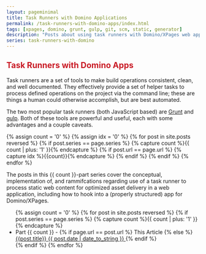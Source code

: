 ```yaml
---
layout: pageminimal
title: Task Runners with Domino Applications
permalink: /task-runners-with-domino-apps/index.html
tags: [xpages, domino, grunt, gulp, git, scm, static, generator]
description: "Posts about using task runners with Domino/XPages web applications."
series: task-runners-with-domino
---
```


<h2 id="seriesTitle" style="color: #c91b26">Task Runners with Domino Apps</h2>
Task runners are a set of tools to make build operations consistent, clean, and well documented. They effectively provide a set of helper tasks to process defined operations on the project via the command line; these are things a human could otherwise accomplish, but are best automated.

The two most popular task runners (both JavaScript based) are <a href="http://gruntjs.com/">Grunt</a> and <a href="http://gulpjs.com/">gulp</a>. Both of these tools are powerful and useful, each with some advantages and a couple caveats.

{% assign count = '0' %}
{% assign idx = '0' %}
{% for post in site.posts reversed %}
    {% if post.series == page.series %}
        {% capture count %}{{ count | plus: '1' }}{% endcapture %}
        {% if post.url == page.url %}
            {% capture idx %}{{count}}{% endcapture %}
        {% endif %}
    {% endif %}
{% endfor %}
<p>
    The posts in this {{ count }}-part series cover the conceptual, implementation of, and rammifcations regarding use of a task runner to process static web content for optimized asset delivery in a web application, including how to hook into a (properly structured) app for Domino/XPages.
</p>
<ul class="post-list">
{% assign count = '0' %}
{% for post in site.posts reversed %}
{% if post.series == page.series %}
    {% capture count %}{{ count | plus: '1' }}{% endcapture %}
    <li>Part {{ count }} - 
    {% if page.url == post.url %}
        This Article
    {% else %}
        <a href="{{post.url}}">{{post.title}}
        	<span class="entry-date">
				<time datetime="{{ post.date | date_to_string }}" itemprop="datePublished">{{ post.date | date_to_string }}</time>
			</span>
        </a>
    {% endif %}
    </li>
{% endif %}
{% endfor %}
</ul>